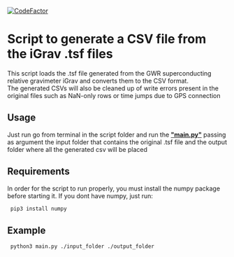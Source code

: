 [![CodeFactor](https://www.codefactor.io/repository/github/lucamir/igravtocsv/badge)](https://www.codefactor.io/repository/github/lucamir/igravtocsv)
# Script to generate a CSV file from the iGrav .tsf files
This script loads the .tsf file generated from the GWR superconducting relative gravimeter iGrav and converts them to the CSV format. <br>
The generated CSVs will also be cleaned up of write errors present in the original files such as NaN-only rows or time jumps due to GPS connection

## Usage
Just run go from terminal in the script folder and run the <ins>**"main.py"**</ins> passing as argument the input folder that contains the original .tsf file and the output folder where all the generated csv will be placed 

## Requirements

In order for the script to run properly, you must install the numpy package before starting it.
If you dont have numpy, just run:
```sh
 pip3 install numpy
```
   

## Example
```sh
 python3 main.py ./input_folder ./output_folder
```
   
